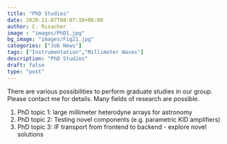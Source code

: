 ```yaml
---
title: "PhD Studies"
date: 2020-11-07T08:07:10+06:00
author: C. Risacher
image : "images/PhD1.jpg"
bg_image: "images/Fig21.jpg"
categories: ["Job News"]
tags: ["Instrumentation","Millimeter Waves"]
description: "PhD Studies"
draft: false
type: "post"
---
```


There are various possibilities to perform graduate studies in our group. 
Please contact me for details. Many fields of research are possible. 


1. PhD topic 1: large millimeter heterodyne arrays for astronomy
2. PhD topic 2: Testing novel components (e.g. parametric KID amplifiers)
3. PhD topic 3: IF transport from frontend to backend - explore novel solutions

